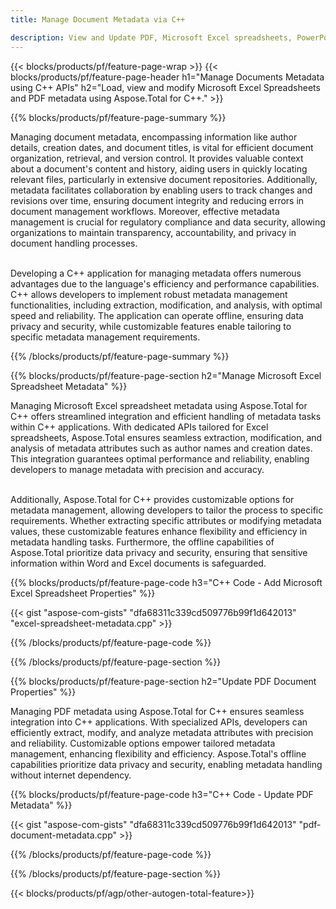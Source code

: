 ```yaml
---
title: Manage Document Metadata via C++ 

description: View and Update PDF, Microsoft Excel spreadsheets, PowerPoint Presentations and Word documents metadata via your C++ application.
---
```


{{< blocks/products/pf/feature-page-wrap >}}
{{< blocks/products/pf/feature-page-header h1="Manage Documents Metadata using C++ APIs" h2="Load, view and modify Microsoft Excel Spreadsheets and PDF metadata using Aspose.Total for C++." >}}

{{% blocks/products/pf/feature-page-summary %}}

Managing document metadata, encompassing information like author details, creation dates, and document titles, is vital for efficient document organization, retrieval, and version control. It provides valuable context about a document's content and history, aiding users in quickly locating relevant files, particularly in extensive document repositories. Additionally, metadata facilitates collaboration by enabling users to track changes and revisions over time, ensuring document integrity and reducing errors in document management workflows. Moreover, effective metadata management is crucial for regulatory compliance and data security, allowing organizations to maintain transparency, accountability, and privacy in document handling processes.<br /><br />

Developing a C++ application for managing metadata offers numerous advantages due to the language's efficiency and performance capabilities. C++ allows developers to implement robust metadata management functionalities, including extraction, modification, and analysis, with optimal speed and reliability. The application can operate offline, ensuring data privacy and security, while customizable features enable tailoring to specific metadata management requirements.

{{% /blocks/products/pf/feature-page-summary  %}}


{{% blocks/products/pf/feature-page-section  h2="Manage Microsoft Excel Spreadsheet Metadata" %}}

Managing Microsoft Excel spreadsheet metadata using Aspose.Total for C++ offers streamlined integration and efficient handling of metadata tasks within C++ applications. With dedicated APIs tailored for Excel spreadsheets, Aspose.Total ensures seamless extraction, modification, and analysis of metadata attributes such as author names and creation dates. This integration guarantees optimal performance and reliability, enabling developers to manage metadata with precision and accuracy. <br /><br />

Additionally, Aspose.Total for C++ provides customizable options for metadata management, allowing developers to tailor the process to specific requirements. Whether extracting specific attributes or modifying metadata values, these customizable features enhance flexibility and efficiency in metadata handling tasks. Furthermore, the offline capabilities of Aspose.Total prioritize data privacy and security, ensuring that sensitive information within Word and Excel documents is safeguarded.

{{% blocks/products/pf/feature-page-code h3="C++ Code - Add Microsoft Excel Spreadsheet Properties" %}}

{{< gist "aspose-com-gists" "dfa68311c339cd509776b99f1d642013" "excel-spreadsheet-metadata.cpp" >}}

{{% /blocks/products/pf/feature-page-code  %}}

{{% /blocks/products/pf/feature-page-section %}}


{{% blocks/products/pf/feature-page-section  h2="Update PDF Document Properties" %}}

Managing PDF metadata using Aspose.Total for C++ ensures seamless integration into C++ applications. With specialized APIs, developers can efficiently extract, modify, and analyze metadata attributes with precision and reliability. Customizable options empower tailored metadata management, enhancing flexibility and efficiency. Aspose.Total's offline capabilities prioritize data privacy and security, enabling metadata handling without internet dependency.

{{% blocks/products/pf/feature-page-code h3="C++ Code - Update PDF Metadata" %}}

{{< gist "aspose-com-gists" "dfa68311c339cd509776b99f1d642013" "pdf-document-metadata.cpp" >}}

{{% /blocks/products/pf/feature-page-code  %}}

{{% /blocks/products/pf/feature-page-section %}}

{{< blocks/products/pf/agp/other-autogen-total-feature>}}